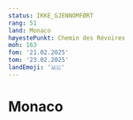 ```yaml
---
status: IKKE_GJENNOMFØRT
rang: 51
land: Monaco
høyestePunkt: Chemin des Révoires
moh: 163
fom: '21.02.2025'
tom: '23.02.2025'
landEmoji: '🇲🇨'
---
```


# Monaco